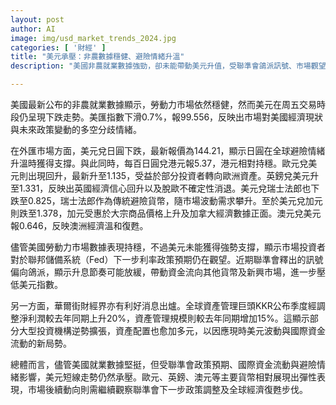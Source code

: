 ```yaml
---
layout: post
author: AI
image: img/usd_market_trends_2024.jpg
categories: [ '財經' ]
title: "美元承壓：非農數據穩健、避險情緒升溫"
description: "美國非農就業數據強勁，卻未能帶動美元升值，受聯準會鴿派訊號、市場觀望情緒及國際資金流動影響。歐元、英鎊、澳元等主要貨幣表現相對彈性，市場聚焦後續聯準會政策動向與全球經濟復甦。KKR等資管巨頭靈活因應波動，反映資產配置多元趨勢。"

---
```

美國最新公布的非農就業數據顯示，勞動力市場依然穩健，然而美元在周五交易時段仍呈現下跌走勢。美匯指數下滑0.7%，報99.556，反映出市場對美國經濟現狀與未來政策變動的多空分歧情緒。

在外匯市場方面，美元兌日圓下跌，最新報價為144.21，顯示日圓在全球避險情緒升溫時獲得支撐。與此同時，每百日圓兌港元報5.37，港元相對持穩。歐元兌美元則出現回升，最新升至1.135，受益於部分投資者轉向歐洲資產。英鎊兌美元升至1.331，反映出英國經濟信心回升以及脫歐不確定性消退。美元兌瑞士法郎也下跌至0.825，瑞士法郎作為傳統避險貨幣，隨市場波動需求攀升。至於美元兌加元則跌至1.378，加元受惠於大宗商品價格上升及加拿大經濟數據正面。澳元兌美元報0.646，反映澳洲經濟溫和復甦。

儘管美國勞動力市場數據表現持穩，不過美元未能獲得強勢支撐，顯示市場投資者對於聯邦儲備系統（Fed）下一步利率政策預期仍在觀望。近期聯準會釋出的訊號偏向鴿派，顯示升息節奏可能放緩，帶動資金流向其他貨幣及新興市場，進一步壓低美元指數。

另一方面，華爾街財經界亦有利好消息出爐。全球資產管理巨頭KKR公布季度經調整淨利潤較去年同期上升20%，資產管理規模則較去年同期增加15%。這顯示部分大型投資機構逆勢擴張，資產配置也愈加多元，以因應現時美元波動與國際資金流動的新局勢。

總體而言，儘管美國就業數據堅挺，但受聯準會政策預期、國際資金流動與避險情緒影響，美元短線走勢仍然承壓。歐元、英鎊、澳元等主要貨幣相對展現出彈性表現，市場後續動向則需繼續觀察聯準會下一步政策調整及全球經濟復甦步伐。